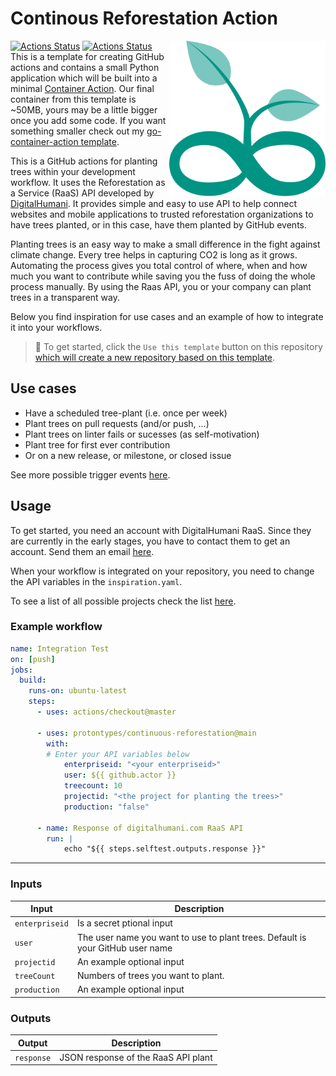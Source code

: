 # Continous Reforestation Action

[<img src="logo.svg" align="right" width="250">](https://github.com/protontypes/continuous-reforestation)
[![Actions Status](https://github.com/protontypes/continuous-reforestation/workflows/Lint/badge.svg)](https://github.com/jacobtomlinson/protontypes/continuous-reforestation/actions)
[![Actions Status](https://github.com/protontypes/continuous-reforestation/workflows/Integration%20Test/badge.svg)](https://github.com/protontypes/continuous-reforestation/actions) <br>
This is a template for creating GitHub actions and contains a small Python application which will be built into a minimal [Container Action](https://help.github.com/en/actions/automating-your-workflow-with-github-actions/creating-a-docker-container-action). Our final container from this template is ~50MB, yours may be a little bigger once you add some code. If you want something smaller check out my [go-container-action template](https://github.com/jacobtomlinson/go-container-action/actions).

This is a GitHub actions for planting trees within your development workflow. It uses the Reforestation as a Service (RaaS) API developed by [DigitalHumani](https://digitalhumani.com/).
It provides simple and easy to use API to help connect websites and mobile applications to trusted reforestation organizations to have trees planted, or in this case, have them planted by GitHub events.

Planting trees is an easy way to make a small difference in the fight against climate change. Every tree helps in capturing CO2 is long as it grows. Automating the process gives you total control of where, when and how much you want to contribute while saving you the fuss of doing the whole process manually. By using the Raas API, you or your company can plant trees in a transparent way. 

Below you find inspiration for use cases and an example of how to integrate it into your workflows.

> 🏁 To get started, click the `Use this template` button on this repository [which will create a new repository based on this template](https://github.blog/2019-06-06-generate-new-repositories-with-repository-templates/).

## Use cases

* Have a scheduled tree-plant (i.e. once per week)
* Plant trees on pull requests (and/or push, ...)
* Plant trees on linter fails or sucesses (as self-motivation)
* Plant tree for first ever contribution
* Or on a new release, or milestone, or closed issue

See more possible trigger events [here](https://docs.github.com/en/actions/reference/events-that-trigger-workflows).

## Usage

To get started, you need an account with DigitalHumani RaaS. Since they are currently in the early stages, you have to contact them to get an account. Send them an email [here](https://digitalhumani.com/#contact).

When your workflow is integrated on your repository, you need to change the API variables in the `inspiration.yaml`.

To see a list of all possible projects check the list [here](https://digitalhumani.com/docs/#appendixlist-of-projects).

### Example workflow

```yaml
name: Integration Test
on: [push]
jobs:
  build:
    runs-on: ubuntu-latest
    steps:
      - uses: actions/checkout@master
      
      - uses: protontypes/continuous-reforestation@main
        with:
        # Enter your API variables below
            enterpriseid: "<your enterpriseid>"
            user: ${{ github.actor }}
            treecount: 10
            projectid: "<the project for planting the trees>"
            production: "false"

      - name: Response of digitalhumani.com RaaS API
        run: |
            echo "${{ steps.selftest.outputs.response }}"
```
---

### Inputs

| Input            | Description                           |
|------------------|---------------------------------------|
| `enterpriseid`   | Is a secret ptional input             |
| `user`           | The user name you want to use to plant trees. Default is your GitHub user name |
| `projectid`      | An example optional input             |
| `treeCount`      | Numbers of trees you want to plant.   |
| `production`     | An example optional input             |

### Outputs

| Output           | Description                           |
|------------------|---------------------------------------|
| `response`       | JSON response of the RaaS API plant   |
